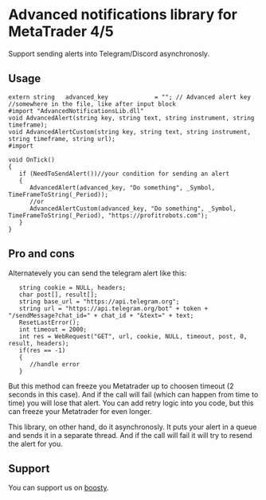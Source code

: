 # Advanced notifications library for MetaTrader 4/5

Support sending alerts into Telegram/Discord asynchronosly. 

## Usage

    extern string   advanced_key             = ""; // Advanced alert key
    //somewhere in the file, like after input block
    #import "AdvancedNotificationsLib.dll"
    void AdvancedAlert(string key, string text, string instrument, string timeframe);
    void AdvancedAlertCustom(string key, string text, string instrument, string timeframe, string url);
    #import

    void OnTick()
    {
       if (NeedToSendAlert())//your condition for sending an alert
       {
          AdvancedAlert(advanced_key, "Do something", _Symbol, TimeFrameToString(_Period));
          //or
          AdvancedAlertCustom(advanced_key, "Do something", _Symbol, TimeFrameToString(_Period), "https://profitrobots.com");
       }
    }

## Pro and cons

Alternatevely you can send the telegram alert like this:

       string cookie = NULL, headers;
       char post[], result[];
       string base_url = "https://api.telegram.org";
       string url = "https://api.telegram.org/bot" + token + "/sendMessage?chat_id=" + chat_id + "&text=" + text;
       ResetLastError();
       int timeout = 2000;
       int res = WebRequest("GET", url, cookie, NULL, timeout, post, 0, result, headers);
       if(res == -1)
       {
          //handle error
       }

But this method can freeze you Metatrader up to choosen timeout (2 seconds in this case). And if the call will fail (which can happen from time to time) you will lose that alert. You can add retry logic into you code, but this can freeze your Metatrader for even longer.

This library, on other hand, do it asynchronosly. It puts your alert in a queue and sends it in a separate thread. And if the call will fail it will try to resend the alert for you. 

## Support

You can support us on [boosty](https://boosty.to/tsconvertor).
